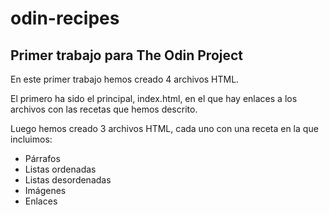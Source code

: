 # odin-recipes
## Primer trabajo para The Odin Project
En este primer trabajo hemos creado 4 archivos HTML.

El primero ha sido el principal, index.html, en el que hay enlaces a los archivos con las recetas que hemos descrito.

Luego hemos creado 3 archivos HTML, cada uno con una receta en la que incluimos:

* Párrafos
* Listas ordenadas
* Listas desordenadas
* Imágenes
* Enlaces